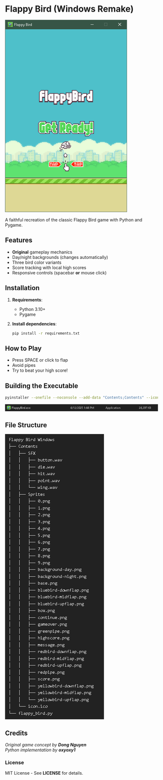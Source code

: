 # Flappy Bird (Windows Remake)

![Game Screenshot](Screenshots/menu.PNG)

A faithful recreation of the classic Flappy Bird game with Python and Pygame.

## Features
- **Original** gameplay mechanics
- Day/night backgrounds (changes automatically)
- Three bird color variants
- Score tracking with local high scores
- Responsive controls (spacebar **or** mouse click)

## Installation

1. **Requirements**:
   - Python 3.10+
   - Pygame

2. **Install dependencies**:
   ```bash
   pip install -r requirements.txt
   ```
   
## How to Play
- Press SPACE or click to flap
- Avoid pipes
- Try to beat your high score!

## Building the Executable
```bash
pyinstaller --onefile --noconsole --add-data "Contents;Contents" --icon=Contents/icon.ico flappy_bird.py
```
![executable](Screenshots/flappydotexe.PNG)


## File Structure
![tree](Screenshots/tree.PNG)

## Credits
*Original game concept by **Dong Nguyen*** <br>
*Python implementation by **oxyoxy1***

### License
MIT License - See **LICENSE** for details.
